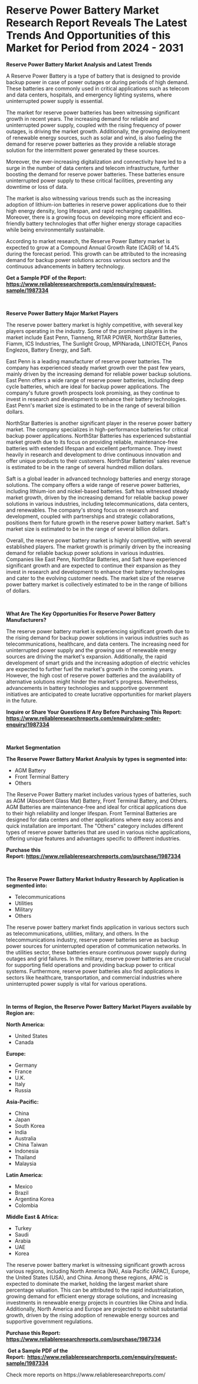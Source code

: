 <p><h1>Reserve Power Battery Market Research Report Reveals The Latest Trends And Opportunities of this Market for Period from 2024 - 2031</h1></p><p><strong>Reserve Power Battery Market Analysis and Latest Trends</strong></p>
<p><p>A Reserve Power Battery is a type of battery that is designed to provide backup power in case of power outages or during periods of high demand. These batteries are commonly used in critical applications such as telecom and data centers, hospitals, and emergency lighting systems, where uninterrupted power supply is essential.</p><p>The market for reserve power batteries has been witnessing significant growth in recent years. The increasing demand for reliable and uninterrupted power supply, coupled with the rising frequency of power outages, is driving the market growth. Additionally, the growing deployment of renewable energy sources, such as solar and wind, is also fueling the demand for reserve power batteries as they provide a reliable storage solution for the intermittent power generated by these sources.</p><p>Moreover, the ever-increasing digitalization and connectivity have led to a surge in the number of data centers and telecom infrastructure, further boosting the demand for reserve power batteries. These batteries ensure uninterrupted power supply to these critical facilities, preventing any downtime or loss of data.</p><p>The market is also witnessing various trends such as the increasing adoption of lithium-ion batteries in reserve power applications due to their high energy density, long lifespan, and rapid recharging capabilities. Moreover, there is a growing focus on developing more efficient and eco-friendly battery technologies that offer higher energy storage capacities while being environmentally sustainable.</p><p>According to market research, the Reserve Power Battery market is expected to grow at a Compound Annual Growth Rate (CAGR) of 14.4% during the forecast period. This growth can be attributed to the increasing demand for backup power solutions across various sectors and the continuous advancements in battery technology.</p></p>
<p><strong>Get a Sample PDF of the Report:&nbsp; <a href="https://www.reliableresearchreports.com/enquiry/request-sample/1987334">https://www.reliableresearchreports.com/enquiry/request-sample/1987334</a></strong></p>
<p>&nbsp;</p>
<p><strong>Reserve Power Battery Major Market Players</strong></p>
<p><p>The reserve power battery market is highly competitive, with several key players operating in the industry. Some of the prominent players in the market include East Penn, Tianneng, RITAR POWER, NorthStar Batteries, Fiamm, ICS Industries, The Sunlight Group, MPINarada, LINIOTECH, Panos Englezos, Battery Energy, and Saft.</p><p>East Penn is a leading manufacturer of reserve power batteries. The company has experienced steady market growth over the past few years, mainly driven by the increasing demand for reliable power backup solutions. East Penn offers a wide range of reserve power batteries, including deep cycle batteries, which are ideal for backup power applications. The company's future growth prospects look promising, as they continue to invest in research and development to enhance their battery technologies. East Penn's market size is estimated to be in the range of several billion dollars.</p><p>NorthStar Batteries is another significant player in the reserve power battery market. The company specializes in high-performance batteries for critical backup power applications. NorthStar Batteries has experienced substantial market growth due to its focus on providing reliable, maintenance-free batteries with extended lifespan and excellent performance. They invest heavily in research and development to drive continuous innovation and offer unique products to their customers. NorthStar Batteries' sales revenue is estimated to be in the range of several hundred million dollars.</p><p>Saft is a global leader in advanced technology batteries and energy storage solutions. The company offers a wide range of reserve power batteries, including lithium-ion and nickel-based batteries. Saft has witnessed steady market growth, driven by the increasing demand for reliable backup power solutions in various industries, including telecommunications, data centers, and renewables. The company's strong focus on research and development, coupled with partnerships and strategic collaborations, positions them for future growth in the reserve power battery market. Saft's market size is estimated to be in the range of several billion dollars.</p><p>Overall, the reserve power battery market is highly competitive, with several established players. The market growth is primarily driven by the increasing demand for reliable backup power solutions in various industries. Companies like East Penn, NorthStar Batteries, and Saft have experienced significant growth and are expected to continue their expansion as they invest in research and development to enhance their battery technologies and cater to the evolving customer needs. The market size of the reserve power battery market is collectively estimated to be in the range of billions of dollars.</p></p>
<p>&nbsp;</p>
<p><strong>What Are The Key Opportunities For Reserve Power Battery Manufacturers?</strong></p>
<p><p>The reserve power battery market is experiencing significant growth due to the rising demand for backup power solutions in various industries such as telecommunications, healthcare, and data centers. The increasing need for uninterrupted power supply and the growing use of renewable energy sources are driving the market's expansion. Additionally, the rapid development of smart grids and the increasing adoption of electric vehicles are expected to further fuel the market's growth in the coming years. However, the high cost of reserve power batteries and the availability of alternative solutions might hinder the market's progress. Nevertheless, advancements in battery technologies and supportive government initiatives are anticipated to create lucrative opportunities for market players in the future.</p></p>
<p><strong>Inquire or Share Your Questions If Any Before Purchasing This Report: <a href="https://www.reliableresearchreports.com/enquiry/pre-order-enquiry/1987334">https://www.reliableresearchreports.com/enquiry/pre-order-enquiry/1987334</a></strong></p>
<p>&nbsp;</p>
<p><strong>Market Segmentation</strong></p>
<p><strong>The Reserve Power Battery Market Analysis by types is segmented into:</strong></p>
<p><ul><li>AGM Battery</li><li>Front Terminal Battery</li><li>Others</li></ul></p>
<p><p>The Reserve Power Battery market includes various types of batteries, such as AGM (Absorbent Glass Mat) Battery, Front Terminal Battery, and Others. AGM Batteries are maintenance-free and ideal for critical applications due to their high reliability and longer lifespan. Front Terminal Batteries are designed for data centers and other applications where easy access and quick installation are important. The "Others" category includes different types of reserve power batteries that are used in various niche applications, offering unique features and advantages specific to different industries.</p></p>
<p><strong>Purchase this Report:&nbsp;<a href="https://www.reliableresearchreports.com/purchase/1987334">https://www.reliableresearchreports.com/purchase/1987334</a></strong></p>
<p>&nbsp;</p>
<p><strong>The Reserve Power Battery Market Industry Research by Application is segmented into:</strong></p>
<p><ul><li>Telecommunications</li><li>Utilities</li><li>Military</li><li>Others</li></ul></p>
<p><p>The reserve power battery market finds application in various sectors such as telecommunications, utilities, military, and others. In the telecommunications industry, reserve power batteries serve as backup power sources for uninterrupted operation of communication networks. In the utilities sector, these batteries ensure continuous power supply during outages and grid failures. In the military, reserve power batteries are crucial for supporting field operations and providing backup power to critical systems. Furthermore, reserve power batteries also find applications in sectors like healthcare, transportation, and commercial industries where uninterrupted power supply is vital for various operations.</p></p>
<p>&nbsp;</p>
<p><strong>In terms of Region, the Reserve Power Battery Market Players available by Region are:</strong></p>
<p>
    <p> <strong> North America: </strong>
        <ul>
            <li>United States</li>
            <li>Canada</li>
        </ul>
        </p> 
    <p> <strong> Europe: </strong>
        <ul>
            <li>Germany</li>
            <li>France</li>
            <li>U.K.</li>
            <li>Italy</li>
            <li>Russia</li>
        </ul>
        </p> 
    <p> <strong> Asia-Pacific: </strong>
        <ul>
            <li>China</li>
            <li>Japan</li>
            <li>South Korea</li>
            <li>India</li>
            <li>Australia</li>
            <li>China Taiwan</li>
            <li>Indonesia</li>
            <li>Thailand</li>
            <li>Malaysia</li>
        </ul>
        </p> 
    <p> <strong> Latin America: </strong>
        <ul>
            <li>Mexico</li>
            <li>Brazil</li>
            <li>Argentina Korea</li>
            <li>Colombia</li>
        </ul>
        </p> 
    <p> <strong> Middle East & Africa: </strong>
        <ul>
            <li>Turkey</li>
            <li>Saudi</li>
            <li>Arabia</li>
            <li>UAE</li>
            <li>Korea</li>
        </ul>
    </p>
    </p>
<p><p>The reserve power battery market is witnessing significant growth across various regions, including North America (NA), Asia Pacific (APAC), Europe, the United States (USA), and China. Among these regions, APAC is expected to dominate the market, holding the largest market share percentage valuation. This can be attributed to the rapid industrialization, growing demand for efficient energy storage solutions, and increasing investments in renewable energy projects in countries like China and India. Additionally, North America and Europe are projected to exhibit substantial growth, driven by the rising adoption of renewable energy sources and supportive government regulations.</p></p>
<p><strong>Purchase this Report: <a href="https://www.reliableresearchreports.com/purchase/1987334">https://www.reliableresearchreports.com/purchase/1987334</a></strong></p>
<p>&nbsp;<strong>Get a Sample PDF of the Report:&nbsp;&nbsp;<a href="https://www.reliableresearchreports.com/enquiry/request-sample/1987334">https://www.reliableresearchreports.com/enquiry/request-sample/1987334</a></strong></p>
<p><strong></strong></p>
<p>Check more reports on https://www.reliableresearchreports.com/</p>